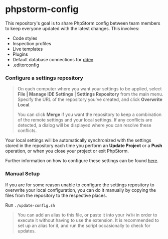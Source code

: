 # phpstorm-config

This repository's goal is to share PhpStorm config between team members to keep everyone updated with the latest changes. This involves:
* Code styles
* Inspection profiles
* Live templates
* Plugins
* Default database connections for [ddev](https://github.com/drud/ddev)
* .editorconfig

### Configure a settings repository
> On each computer where you want your settings to be applied, select **File | Manage IDE Settings | Settings Repository** from the main menu. Specify the URL of the repository you've created, and click **Overwrite Local**.
>
> You can click **Merge** if you want the repository to keep a combination of the remote settings and your local settings. If any conflicts are detected, a dialog will be displayed where you can resolve these conflicts.

Your local settings will be automatically synchronized with the settings stored in the repository each time you perform an **Update Project** or a **Push** operation, or when you close your project or exit PhpStorm.

Further information on how to configure these settings can be found [here](https://www.jetbrains.com/help/phpstorm/sharing-your-ide-settings.html#settings-repository).

### Manual Setup

If you are for some reason unable to configure the settings repository to overwrite your local configuration, you can do it manually by copying the files from the repository to the respective places.

Run
`./update-config.sh`

> You can add an alias to this file, or paste it into your `PATH` in order to execute it without having to use the extension. It is recommended to set up an alias for it, and run the script occasionally to check for updates.
